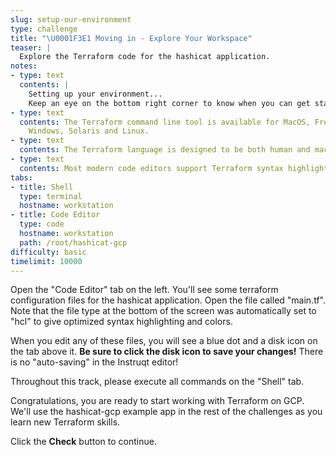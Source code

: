 ```yaml
---
slug: setup-our-environment
type: challenge
title: "\U0001F3E1 Moving in - Explore Your Workspace"
teaser: |
  Explore the Terraform code for the hashicat application.
notes:
- type: text
  contents: |
    Setting up your environment...
    Keep an eye on the bottom right corner to know when you can get started.
- type: text
  contents: The Terraform command line tool is available for MacOS, FreeBSD, OpenBSD,
    Windows, Solaris and Linux.
- type: text
  contents: The Terraform language is designed to be both human and machine-readable.
- type: text
  contents: Most modern code editors support Terraform syntax highlighting.
tabs:
- title: Shell
  type: terminal
  hostname: workstation
- title: Code Editor
  type: code
  hostname: workstation
  path: /root/hashicat-gcp
difficulty: basic
timelimit: 10000
---
```

Open the "Code Editor" tab on the left. You'll see some terraform configuration files for the hashicat application. Open the file called "main.tf". Note that the file type at the bottom of the screen was automatically set to "hcl" to give optimized syntax highlighting and colors.

When you edit any of these files, you will see a blue dot and a disk icon on the tab above it. **Be sure to click the disk icon to save your changes!** There is no "auto-saving" in the Instruqt editor!

Throughout this track, please execute all commands on the "Shell" tab.

Congratulations, you are ready to start working with Terraform on GCP. We'll use the hashicat-gcp example app in the rest of the challenges as you learn new Terraform skills.

Click the **Check** button to continue.
